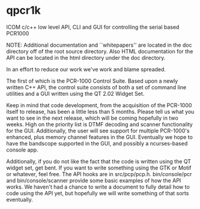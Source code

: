 # qpcr1k
ICOM c/c++ low level API, CLI and GUI for controlling the serial based PCR1000

NOTE: Additional documentation and ``whitepapers'' are located in the doc directory off of the root source directory. Also HTML documentation for the API can be located in the html directory under the doc directory.

In an effort to reduce our work we've work and blame spreaded.

The first of which is the PCR-1000 Control Suite. Based upon a newly written C++ API, the control suite consists of both a set of command line utilities and a GUI written using the QT 2.02 Widget Set. 

Keep in mind that code development, from the acquisition of the PCR-1000 itself to release, has been a little less than 5 months. Please tell us what you want to see in the next release, which will be coming hopefully in two weeks. High on the priority list is DTMF decoding and scanner functionality for the GUI. Additionally, the user will see support for multiple PCR-1000's enhanced, plus memory channel features in the GUI. Eventually we hope to have the bandscope supported in the GUI, and possibly a ncurses-based console app. 

Additionally, if you do not like the fact that the code is written using the QT widget set, get bent. If you want to write something using the GTK or Motif or whatever, feel free. The API hooks are in src/pcp/pcp.h. bin/console/pcr and bin/console/scanner provide some basic examples of how the API works. We haven't had a chance to write a document to fully detail how to code using the API yet, but hopefully we will write something of that sorts eventually. 
